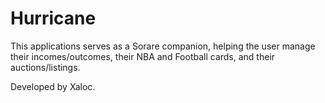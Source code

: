 # Hurricane
This applications serves as a Sorare companion, helping the user manage their incomes/outcomes, their NBA and Football cards, and their auctions/listings.

Developed by Xaloc.
